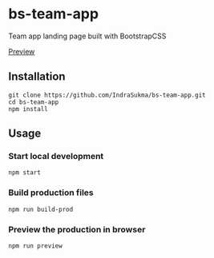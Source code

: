 # bs-team-app

Team app landing page built with BootstrapCSS

[Preview](https://indrasukma.github.io/bs-team-app/)

## Installation

```
git clone https://github.com/IndraSukma/bs-team-app.git
cd bs-team-app
npm install
```

## Usage

### Start local development

```
npm start
```

### Build production files

```
npm run build-prod
```

### Preview the production in browser

```
npm run preview
```

